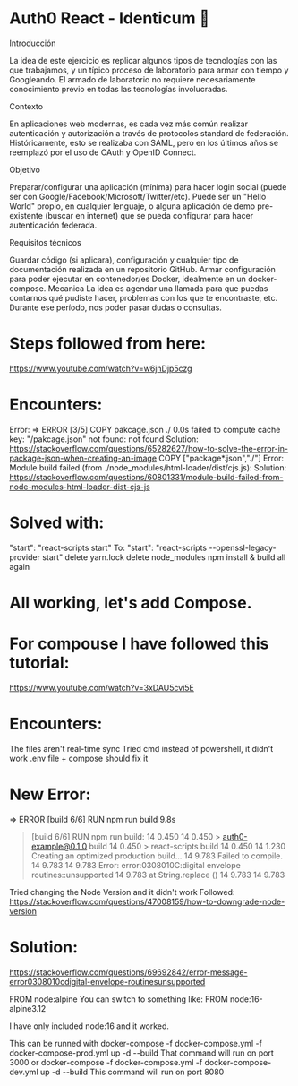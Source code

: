#  Auth0 React - Identicum 🔐

Introducción

La idea de este ejercicio es replicar algunos tipos de tecnologías con las que trabajamos, y un típico proceso de laboratorio para armar con tiempo y Googleando.
El armado de laboratorio no requiere necesariamente conocimiento previo en todas las tecnologías involucradas.

Contexto

En aplicaciones web modernas, es cada vez más común realizar autenticación y autorización a través de protocolos standard de federación. Históricamente, esto se realizaba con SAML, pero en los últimos años se reemplazó por el uso de OAuth y OpenID Connect.

Objetivo

Preparar/configurar una aplicación (mínima) para hacer login social (puede ser con Google/Facebook/Microsoft/Twitter/etc).
Puede ser un "Hello World" propio, en cualquier lenguaje, o alguna aplicación de demo pre-existente (buscar en internet) que se pueda configurar para hacer autenticación federada.
 
Requisitos técnicos

Guardar código (si aplicara), configuración y cualquier tipo de documentación realizada en un repositorio GitHub.
Armar configuración para poder ejecutar en contenedor/es Docker, idealmente en un docker-compose.
Mecanica
La idea es agendar una llamada para que puedas contarnos qué pudiste hacer, problemas con los que te encontraste, etc.
Durante ese período, nos poder pasar dudas o consultas.

# Steps followed from here: 
https://www.youtube.com/watch?v=w6jnDjp5czg

#  Encounters:
Error:
  => ERROR [3/5] COPY pakcage.json ./  0.0s 
  failed to compute cache key: "/pakcage.json" not found: not found
  Solution: https://stackoverflow.com/questions/65282627/how-to-solve-the-error-in-package-json-when-creating-an-image
  COPY ["package*.json","./"]
Error:
 Module build failed (from ./node_modules/html-loader/dist/cjs.js):
 Solution: https://stackoverflow.com/questions/60801331/module-build-failed-from-node-modules-html-loader-dist-cjs-js
# Solved with:
"start": "react-scripts start"
To:
"start": "react-scripts --openssl-legacy-provider start"
 delete yarn.lock
 delete node_modules
 npm install & build all again

# All working, let's add Compose.

# For compouse I have  followed this tutorial: 
https://www.youtube.com/watch?v=3xDAU5cvi5E

# Encounters:

The files aren't real-time sync
 Tried cmd instead of powershell, it didn't work .env file + compose should fix it
# New Error:
 => ERROR [build 6/6] RUN npm run build                                                                                                                                                       9.8s 
 > [build 6/6] RUN npm run build:
14 0.450
14 0.450 > auth0-example@0.1.0 build
14 0.450 > react-scripts build
14 0.450
14 1.230 Creating an optimized production build...
14 9.783 Failed to compile.
14 9.783
14 9.783 Error: error:0308010C:digital envelope routines::unsupported
14 9.783     at String.replace (<anonymous>)
14 9.783
14 9.783

 Tried changing the Node Version and it didn't work
 Followed: https://stackoverflow.com/questions/47008159/how-to-downgrade-node-version

# Solution: 
https://stackoverflow.com/questions/69692842/error-message-error0308010cdigital-envelope-routinesunsupported

FROM node:alpine
You can switch to something like:
FROM node:16-alpine3.12

I have only included node:16 and it worked.

 This can be runned with 
 docker-compose -f docker-compose.yml -f  docker-compose-prod.yml up -d --build
 That command will run on port 3000
 or
 docker-compose -f docker-compose.yml -f  docker-compose-dev.yml up -d --build
 This command will run on port 8080

